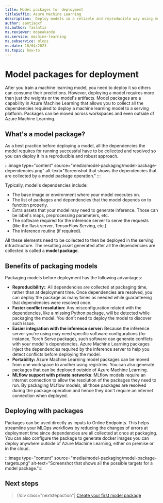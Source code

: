 ```yaml
---
title: Model packages for deployment
titleSuffix: Azure Machine Learning
description:  Deploy models in a reliable and reproducible way using model packages in Azure Machine Learning.
author: santiagxf
ms.author: fasantia
ms.reviewer: mopeakande
ms.service: machine-learning
ms.subservice: mlops
ms.date: 10/04/2023
ms.topic: how-to
---
```


# Model packages for deployment

After you train a machine learning model, you need to deploy it so others can consume their predictions. However, deploying a model requires more than just the weights or the model's artifacts. Model packages are a capability in Azure Machine Learning that allows you to collect all the dependencies required to deploy a machine learning model to a serving platform. Packages can be moved across workspaces and even outside of Azure Machine Learning.

## What's a model package?

As a best practice before deploying a model, all the dependencies the model requires for running successful have to be collected and resolved so you can deploy it in a reproducible and robust approach.

:::image type="content" source="media/model-packaging/model-package-dependencies.png" alt-text="Screenshot that shows the dependencies that are collected by a model package operation." :::

Typically, model's dependencies include:

* The base image or environment where your model executes on.
* The list of packages and dependencies that the model depends on to function properly.
* Extra assets that your model may need to generate inference. Those can be label's maps, preprocessing parameters, etc.
* The software required for the inference server to serve the requests (like the flask server, TensorFlow Serving, etc.).
* The inference routine (if required).

All these elements need to be collected to then be deployed in the serving infrastructure. The resulting asset generated after all the dependencies are collected is called a **model package**.


## Benefits of packaging models

Packaging models before deployment has the following advantages:

* **Reproducibility:**: All dependencies are collected at packaging time, rather than at deployment time. Once dependencies are resolved, you can deploy the package as many times as needed while guaranteeing that dependencies were resolved once.
* **Faster conflict resolution:** Any misconfiguration related with the dependencies, like a missing Python package, will be detected while packaging the model. You don't need to deploy the model to discover such issue.
* **Easier integration with the inference server:** Because the inference server you're using may need specific software configurations (for instance, Torch Serve package), such software can generate conflicts with your model's dependencies. Azure Machine Learning packages inject the dependencies required by the inference server to help you detect conflicts before deploying the model.
* **Portability:** Azure Machine Learning model packages can be moved from one workspace to another using registries. You can also generate packages that can be deployed outside of Azure Machine Learning.
* **MLflow support with private networks**: MLflow models require an internet connection to allow the resolution of the packages they need to run. By packaging MLflow models, all those packages are resolved during the package operation and hence they don't require an internet connection when deployed.

## Deploying with packages

Packages can be used directly as inputs to Online Endpoints. This helps streamline your MLOps workflows by reducing the changes of errors at deployment time since dependencies are all collected at once at packaging. You can also configure the package to generate docker images you can deploy anywhere outside of Azure Machine Learning, either on premise or in the cloud.

:::image type="content" source="media/model-packaging/model-package-targets.png" alt-text="Screenshot that shows all the possible targets for a model package.":::

## Next steps

> [!div class="nextstepaction"]
> [Create your first model package](how-to-package-models.md)